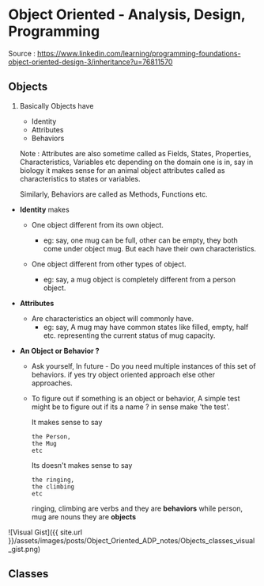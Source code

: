 # Object Oriented - Analysis, Design, Programming

Source :
https://www.linkedin.com/learning/programming-foundations-object-oriented-design-3/inheritance?u=76811570

## Objects

1. Basically Objects have
   - Identity
   - Attributes
   - Behaviors

    Note : Attributes are also sometime called as
    Fields, States, Properties, Characteristics, Variables etc depending on the domain one is in, say in biology it makes sense for an animal object attributes called as characteristics to states or variables.

    Similarly, Behaviors are called as Methods, Functions etc.

- **Identity** makes
  - One object different from its own object.
    - eg: say, one mug can be full, other can be empty, they both come under object mug. But each have their own characteristics.

  - One object different from other types of object.
    - eg: say, a mug object is completely different from a person object.

- **Attributes**
  - Are characteristics an object will commonly have.
    - eg: say, A mug may have common states like filled, empty, half etc. representing the current status of mug capacity.
- **An Object or Behavior ?**
  - Ask yourself, In future - Do you need multiple instances of this set of behaviors. if yes try object oriented approach else other approaches. 
  - To figure out if something is an object or behavior, A simple test might be to figure out if its a name ? in sense make 'the test'.

    It makes sense to say

        the Person, 
        the Mug
        etc

    Its doesn't makes sense to say

        the ringing,
        the climbing
        etc 

    ringing, climbing are verbs and they are **behaviors** while person, mug are nouns they are **objects**



<!-- #### Visual Gist -->

![Visual Gist]({{ site.url }}/assets/images/posts/Object_Oriented_ADP_notes/Objects_classes_visual_gist.png)

## Classes
